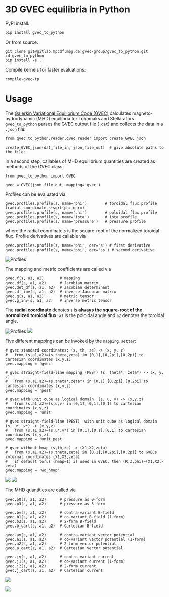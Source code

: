 # 3D GVEC equilibria in Python

PyPI install:

```
pip install gvec_to_python
```
Or from source:
```
git clone git@gitlab.mpcdf.mpg.de:gvec-group/gvec_to_python.git
cd gvec_to_python
pip install -e .
```
Compile kernels for faster evaluations:
```
compile-gvec-tp
```

# Usage

The [Galerkin Variational Equilibrium Code (GVEC)](https://gitlab.mpcdf.mpg.de/gvec-group/gvec) calculates magneto-hydrodynamic (MHD) equilibria for Tokamaks and Stellarators. `gvec_to_python` parses the GVEC output file (`.dat`) and collects the data in a `.json` file: 
```
from gvec_to_python.reader.gvec_reader import create_GVEC_json

create_GVEC_json(dat_file_in, json_file_out)  # give absolute paths to the files
```
In a second step, callables of MHD equilibrium quantities are created as methods of the GVEC class:
```
from gvec_to_python import GVEC

gvec = GVEC(json_file_out, mapping='gvec')
```
Profiles can be evaluated via
```
gvec.profiles.profile(s, name='phi')        # toroidal flux profile (radial coordinate s~sqrt(phi_norm)
gvec.profiles.profile(s, name='chi')        # poloidal flux profile
gvec.profiles.profile(s, name='iota')       # iota profile
gvec.profiles.profile(s, name='pressure')   # pressure profile
```
where the radial coordinate `s` is the square-root of the normalized toroidal flux. Profile derivatives are callable via
```
gvec.profiles.profile(s, name='phi', der='s') # first derivative
gvec.profiles.profile(s, name='phi', der='ss') # second derivative
```

![Profiles](notebooks/profiles.png "Title")

The mapping and metric coefficients are called via
```
gvec.f(s, a1, a2)       # mapping
gvec.df(s, a1, a2)      # Jacobian matrix
gvec.det_df(s, a1, a2)  # Jacobian determinant
gvec.df_inv(s, a1, a2)  # inverse Jacobian matrix
gvec.g(s, a1, a2)       # metric tensor
gvec.g_inv(s, a1, a2)   # inverse metric tensor
```
The **radial coordinate** denotes `s`  is **always the square-root of the normalized toroidal flux**, `a1` is the poloidal angle and `a2` denotes the toroidal angle.

![Profiles](notebooks/poloidal.png "Title")
![](notebooks/topview.png)

Five different mappings can be invoked by the `mapping.setter`:
```
# gvec standard coordinates: (s, th, ze) -> (x, y, z) 
#   from (s,a1,a2)=(s,theta,zeta) in [0,1],[0,2pi],[0,2pi] to cartesian coordinates (x,y,z)
gvec.mapping = 'gvec'

# gvec straight-field-line mapping (PEST) (s, theta*, zeta*) -> (x, y, z) 
#   from (s,a1,a2)=(s,theta*,zeta*) in [0,1],[0,2pi],[0,2pi] to cartesian coordinates (x,y,z)
gvec.mapping = 'pest'

# gvec with unit cube as logical domain  (s, u, v) -> (x,y,z)
#   from (s,a1,a2)=(s,u,v) in [0,1],[0,1],[0,1] to cartesian coordinates (x,y,z)
gvec.mapping = 'unit'

# gvec straight-field-line (PEST)  with unit cube as logical domain  (s, u*, v*) -> (x,y,z)
#   from (s,a1,a2)=(s,u*,v*) in [0,1],[0,1],[0,1] to cartesian coordinates (x,y,z)
gvec.mapping = 'unit_pest'

# gvec without hmap (s,th,ze) -> (X1,X2,zeta) 
#   from (s,a1,a2)=(s,theta,zeta) in [0,1],[0,2pi],[0,2pi] to GVECs internal coordinates (X1,X2,zeta)
#   if default torus (hmap=1) is used in GVEC, then (R,Z,phi)=(X1,X2,-zeta)
gvec.mapping = 'wo_hmap'
```

![](notebooks/dtheta.png)
![](notebooks/det_df.png)

The MHD quantities are called via
```
gvec.p0(s, a1, a2)      # pressure as 0-form
gvec.p3(s, a1, a2)      # pressure as 3-form

gvec.bv(s, a1, a2)      # contra-variant B-field
gvec.b1(s, a1, a2)      # co-variant B-field (1-form)
gvec.b2(s, a1, a2)      # 2-form B-field
gvec.b_cart(s, a1, a2)  # Cartesian B-field

gvec.av(s, a1, a2)      # contra-variant vector potential
gvec.a1(s, a1, a2)      # co-variant vector potential (1-form)
gvec.a2(s, a1, a2)      # 2-form vector potential
gvec.a_cart(s, a1, a2)  # Cartesian vector potential

gvec.jv(s, a1, a2)      # contra-variant current 
gvec.j1(s, a1, a2)      # co-variant current (1-form)
gvec.j2(s, a1, a2)      # 2-form current
gvec.j_cart(s, a1, a2)  # Cartesian current
```

![](notebooks/pressure.png)

![](notebooks/absB.png)




